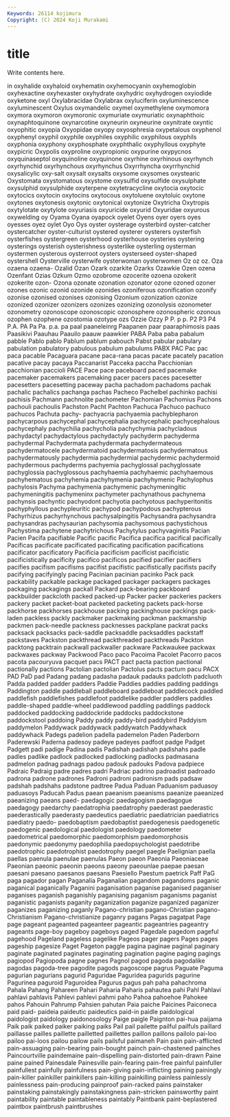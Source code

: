 ```yaml
---
Keywords: 26114 kojimura
Copyright: (C) 2024 Koji Murakami
---
```


# title

Write contents here.



in oxyhalide oxyhaloid oxyhematin oxyhemocyanin oxyhemoglobin oxyhexactine oxyhexaster oxyhydrate
oxyhydric oxyhydrogen oxyiodide oxyketone oxyl Oxylabracidae Oxylabrax oxyluciferin oxyluminescence oxyluminescent
Oxylus oxymandelic oxymel oxymethylene oxymomora oxymora oxymoron oxymoronic oxymuriate oxymuriatic
oxynaphthoic oxynaphtoquinone oxynarcotine oxyneurin oxyneurine oxynitrate oxyntic oxyophitic oxyopia Oxyopidae
oxyopy oxyosphresia oxypetalous oxyphenol oxyphenyl oxyphil oxyphile oxyphiles oxyphilic oxyphilous
oxyphils oxyphonia oxyphony oxyphosphate oxyphthalic oxyphyllous oxyphyte oxypicric Oxypolis oxyproline
oxypropionic oxypurine oxypycnos oxyquinaseptol oxyquinoline oxyquinone oxyrhine oxyrhinous oxyrhynch oxyrhynchid
oxyrhynchous oxyrhynchus Oxyrrhyncha oxyrrhynchid oxysalicylic oxy-salt oxysalt oxysalts oxysome oxysomes
oxystearic Oxystomata oxystomatous oxystome oxysulfid oxysulfide oxysulphate oxysulphid oxysulphide oxyterpene
oxytetracycline oxytocia oxytocic oxytocics oxytocin oxytocins oxytocous oxytoluene oxytoluic oxytone
oxytones oxytonesis oxytonic oxytonical oxytonize Oxytricha Oxytropis oxytylotate oxytylote oxyuriasis
oxyuricide oxyurid Oxyuridae oxyurous oxywelding oy Oyama Oyana oyapock oyelet
Oyens oyer oyers oyes oyesses oyez oylet Oyo Oys oyster
oysterage oysterbird oyster-catcher oystercatcher oyster-culturist oystered oysterer oysterers oysterfish oysterfishes
oystergreen oysterhood oysterhouse oysteries oystering oysterings oysterish oysterishness oysterlike oysterling
oysterman oystermen oysterous oysterroot oysters oysterseed oyster-shaped oystershell Oysterville oysterwife
oysterwoman oysterwomen Oz oz oz. Oza ozaena ozaena- Ozalid Ozan
Ozark ozarkite Ozarks Ozawkie Ozen ozena Ozenfant Ozias Ozkum Ozmo
ozobrome ozocerite ozoena ozokerit ozokerite ozon- Ozona ozonate ozonation ozonator
ozone ozoned ozoner ozones ozonic ozonid ozonide ozonides ozoniferous ozonification
ozonify ozonise ozonised ozonises ozonising Ozonium ozonization ozonize ozonized ozonizer
ozonizers ozonizes ozonizing ozonolysis ozonometer ozonometry ozonoscope ozonoscopic ozonosphere ozonospheric
ozonous ozophen ozophene ozostomia ozotype ozs Ozzie Ozzy P P.
p p. P2 P3 P4 P.A. PA Pa Pa. p.a.
pa paal paaneleinrg Paapanen paar paaraphimosis paas Paasikivi Paauhau Paauilo
paauw paawkier PABA Paba paba pabalum pabble Pablo pablo Pablum
pablum pabouch Pabst pabular pabulary pabulation pabulatory pabulous pabulum pabulums
PABX PAC Pac pac paca pacable Pacaguara pacane paca-rana pacas
pacate pacately pacation pacative pacay pacaya Paccanarist Pacceka paccha Pacchionian
pacchionian paccioli PACE Pace pace paceboard paced pacemake pacemaker pacemakers
pacemaking pacer pacers paces pacesetter pacesetters pacesetting paceway pacha pachadom
pachadoms pachak pachalic pachalics pachanga pachas Pacheco Pachelbel pachinko pachisi
pachisis Pachmann pachnolite pachometer Pachomian Pachomius Pachons pachouli pachoulis Pachston
Pacht Pachton Pachuca Pachuco pachuco pachucos Pachuta pachy- pachyacria pachyaemia
pachyblepharon pachycarpous pachycephal pachycephalia pachycephalic pachycephalous pachycephaly pachychilia pachycholia pachychymia
pachycladous pachydactyl pachydactylous pachydactyly pachyderm pachyderma pachydermal Pachydermata pachydermata pachydermateous
pachydermatocele pachydermatoid pachydermatosis pachydermatous pachydermatously pachydermia pachydermial pachydermic pachydermoid pachydermous
pachyderms pachyemia pachyglossal pachyglossate pachyglossia pachyglossous pachyhaemia pachyhaemic pachyhaemous pachyhematous
pachyhemia pachyhymenia pachyhymenic Pachylophus pachylosis Pachyma pachymenia pachymenic pachymeningitic pachymeningitis
pachymeninx pachymeter pachynathous pachynema pachynsis pachyntic pachyodont pachyotia pachyotous pachyperitonitis
pachyphyllous pachypleuritic pachypod pachypodous pachypterous Pachyrhizus pachyrhynchous pachysalpingitis Pachysandra pachysandra
pachysandras pachysaurian pachysomia pachysomous pachystichous Pachystima pachytene pachytrichous Pachytylus pachyvaginitis
Pacian Pacien Pacifa pacifiable Pacific pacific Pacifica pacifica pacifical pacifically
Pacificas pacificate pacificated pacificating pacification pacifications pacificator pacificatory Pacificia pacificism
pacificist pacificistic pacificistically pacificity pacifico pacificos pacified pacifier pacifiers pacifies
pacifism pacifisms pacifist pacifistic pacifistically pacifists pacify pacifying pacifyingly pacing
Pacinian pacinian pacinko Pack pack packability packable package packaged packager
packagers packages packaging packagings packall Packard pack-bearing packboard packbuilder packcloth
packed packed-up Packer packer packeries packers packery packet packet-boat packeted
packeting packets pack-horse packhorse packhorses packhouse packing packinghouse packings pack-laden
packless packly packmaker packmaking packman packmanship packmen pack-needle packness packnesses
packplane packrat packs packsack packsacks pack-saddle packsaddle packsaddles packstaff packstaves
Packston packthread packthreaded packthreads Packton packtong packtrain packwall packwaller packware
Packwaukee packwax packwaxes packway Packwood Paco paco Pacoima Pacolet Pacorro
pacos pacota pacouryuva pacquet pacs PACT pact pacta paction pactional
pactionally pactions Pactolian pactolian Pactolus pacts pactum pacu PACX PAD
PaD pad Padang padang padasha padauk padauks padcloth padcluoth Padda
padded padder padders Paddie Paddies paddies padding paddings Paddington paddle
paddleball paddleboard paddleboat paddlecock paddled paddlefish paddlefishes paddlefoot paddlelike paddler
paddlers paddles paddle-shaped paddle-wheel paddlewood paddling paddlings paddock paddocked paddocking
paddockride paddocks paddockstone paddockstool paddoing Paddy paddy paddy-bird paddybird Paddyism
paddymelon Paddywack paddywack paddywatch Paddywhack paddywhack Padegs padelion padella pademelon
Paden Paderborn Paderewski Paderna padesoy padeye padeyes padfoot padge Padget
Padgett padi padige Padina padis Padishah padishah padishahs padle padles
padlike padlock padlocked padlocking padlocks padmasana padmelon padnag padnags padou
padouk padouks Padova padpiece Padraic Padraig padre padres padri Padriac
padrino padroadist padroado padrona padrone padrones Padroni padroni padronism pads
padsaw padshah padshahs padstone padtree Padua Paduan Paduanism paduasoy paduasoys
Paducah Padus paean paeanism paeanisms paeanize paeanized paeanizing paeans paed-
paedagogic paedagogism paedagogue paedagogy paedarchy paedatrophia paedatrophy paederast paederastic paederastically
paederasty paedeutics paediatric paediatrician paediatrics paediatry paedo- paedobaptism paedobaptist paedogenesis
paedogenetic paedogenic paedological paedologist paedology paedometer paedometrical paedomorphic paedomorphism paedomorphosis
paedonymic paedonymy paedophilia paedopsychologist paedotribe paedotrophic paedotrophist paedotrophy paegel paegle
Paelignian paella paellas paenula paenulae paenulas Paeon paeon Paeonia Paeoniaceae
Paeonian paeonic paeonin paeons paeony paeounlae paepae paesan paesani paesano
paesanos paesans Paesiello Paestum paetrick Paff PaG paga pagador pagan
Paganalia Paganalian pagandom pagandoms paganic paganical paganically Paganini paganisation paganise
paganised paganiser paganises paganish paganishly paganising paganism paganisms paganist paganistic
paganists paganity paganization paganize paganized paganizer paganizes paganizing paganly Pagano-christian
pagano-Christian pagano-Christianism Pagano-christianize paganry pagans Pagas pagatpat Page page pageant
pageanted pageanteer pageantic pageantries pageantry pageants page-boy pageboy pageboys paged
Pagedale pagedom pageful pagehood Pageland pageless pagelike Pageos pager pagers
Pages pages pageship pagesize Paget Pageton paggle pagina paginae paginal
paginary paginate paginated paginates paginating pagination pagine paging pagings pagiopod
Pagiopoda pagne pagnes Pagnol pagod pagoda pagodalike pagodas pagoda-tree pagodite
pagods pagoscope pagrus Paguate Paguma pagurian pagurians pagurid Paguridae Paguridea
pagurids pagurine Pagurinea paguroid Paguroidea Pagurus pagus pah paha pahachroma
Pahala Pahang Pahareen Pahari Paharia Paharis pahautea pahi Pahl Pahlavi
pahlavi pahlavis Pahlevi pahlevi pahmi paho Pahoa pahoehoe Pahokee pahos
Pahouin Pahrump Pahsien pahutan Paia paiche Paicines Paiconeca paid paid-
paideia paideutic paideutics paid-in paidle paidological paidologist paidology paidonosology Paige
paigle Paignton pai-hua paijama Paik paik paiked paiker paiking paiks
Pail pail pailette pailful pailfuls paillard paillasse pailles paillette pailletted
paillettes paillon paillons pailolo pai-loo pailoo pai-loos pailou pailow pails
pailsful paimaneh Pain pain pain-afflicted pain-assuaging pain-bearing pain-bought painch pain-chastened
painches Paincourtville paindemaine pain-dispelling pain-distorted pain-drawn Paine paine pained Painesdale
Painesville pain-fearing pain-free painful painfuller painfullest painfully painfulness pain-giving pain-inflicting
paining painingly pain-killer painkiller painkillers pain-killing painkilling painless painlessly painlessness
pain-producing painproof pain-racked pains painstaker painstaking painstakingly painstakingness pain-stricken painsworthy
paint paintability paintable paintableness paintably Paintbank paint-beplastered paintbox paintbrush paintbrushes
